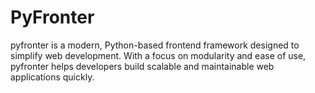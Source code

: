 # PyFronter
pyfronter is a modern, Python-based frontend framework designed to simplify web development. With a focus on modularity and ease of use, pyfronter helps developers build scalable and maintainable web applications quickly.
